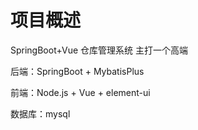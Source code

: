 <!--
 * @Description: 
 * @Author: 梁凤瑞
 * @Date: 2023-07-09 15:31:03
-->


# 项目概述

SpringBoot+Vue 仓库管理系统 主打一个高端

后端：SpringBoot + MybatisPlus

前端：Node.js + Vue + element-ui

数据库：mysql

